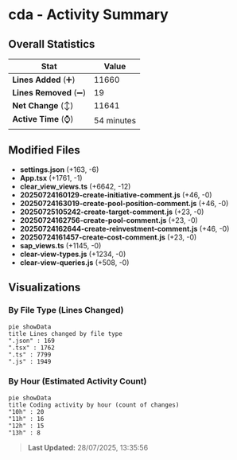 # cda - Activity Summary 

## Overall Statistics

| Stat                   | Value                                                             |
| ---------------------- | ----------------------------------------------------------------- |
| **Lines Added** (➕)   | 11660                                          |
| **Lines Removed** (➖) | 19                                        |
| **Net Change** (↕)    | 11641                |
| **Active Time** (⌚)   | 54 minutes |


## Modified Files
- **settings.json** (+163, -6)
- **App.tsx** (+1761, -1)
- **clear_view_views.ts** (+6642, -12)
- **20250724160129-create-initiative-comment.js** (+46, -0)
- **20250724163019-create-pool-position-comment.js** (+46, -0)
- **20250725105242-create-target-comment.js** (+23, -0)
- **20250724162756-create-pool-comment.js** (+23, -0)
- **20250724162644-create-reinvestment-comment.js** (+46, -0)
- **20250724161457-create-cost-comment.js** (+23, -0)
- **sap_views.ts** (+1145, -0)
- **clear-view-types.js** (+1234, -0)
- **clear-view-queries.js** (+508, -0)

## Visualizations

### By File Type (Lines Changed)

```mermaid
pie showData
title Lines changed by file type
".json" : 169
".tsx" : 1762
".ts" : 7799
".js" : 1949
```

### By Hour (Estimated Activity Count)

```mermaid
pie showData
title Coding activity by hour (count of changes)
"10h" : 20
"11h" : 16
"12h" : 15
"13h" : 8
```


> **Last Updated:** 28/07/2025, 13:35:56